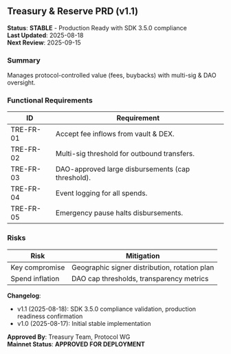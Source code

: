 ## Treasury & Reserve PRD (v1.1)

**Status**: **STABLE** - Production Ready with SDK 3.5.0 compliance  
**Last Updated**: 2025-08-18  
**Next Review**: 2025-09-15

### Summary

Manages protocol-controlled value (fees, buybacks) with multi-sig & DAO oversight.

### Functional Requirements

| ID | Requirement |
|----|-------------|
| TRE-FR-01 | Accept fee inflows from vault & DEX. |
| TRE-FR-02 | Multi-sig threshold for outbound transfers. |
| TRE-FR-03 | DAO-approved large disbursements (cap threshold). |
| TRE-FR-04 | Event logging for all spends. |
| TRE-FR-05 | Emergency pause halts disbursements. |

### Risks

| Risk | Mitigation |
|------|------------|
| Key compromise | Geographic signer distribution, rotation plan |
| Spend inflation | DAO cap thresholds, transparency metrics |

**Changelog**: 
- v1.1 (2025-08-18): SDK 3.5.0 compliance validation, production readiness confirmation
- v1.0 (2025-08-17): Initial stable implementation

**Approved By**: Treasury Team, Protocol WG  
**Mainnet Status**: **APPROVED FOR DEPLOYMENT**
